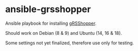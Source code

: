# ansible-grsshopper

Ansible playbook for installing [gRSShopper](https://github.com/temin/gRSShopper.git).

Should work on Debian (8 & 9) and Ubuntu (14, 16 & 18).

Some settings not yet finalized, therefore use only for testing.
